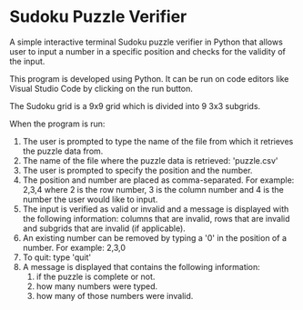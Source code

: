 # Sudoku Puzzle Verifier 
A simple interactive terminal Sudoku puzzle verifier in Python that
allows user to input a number in a specific position and checks for the validity of
the input.

This program is developed using Python. 
It can be run on code editors like Visual Studio Code by clicking on the run button.

The Sudoku grid is a 9x9 grid which is divided into 9 3x3 subgrids.

When the program is run:
1. The user is prompted to type the name of the file from which it retrieves the puzzle data from.
2. The name of the file where the puzzle data is retrieved: 'puzzle.csv'
3. The user is prompted to specify the position and the number. 
4. The position and number are placed as comma-separated. For example: 2,3,4 where 2 is the row number, 3 is the column number and 4 is the number the user would like to input.
5. The input is verified as valid or invalid and a message is displayed with the following information: 
    columns that are invalid, rows that are invalid and subgrids that are invalid (if applicable).
6. An existing number can be removed by typing a '0' in the position of a number. For example: 2,3,0
7. To quit: type 'quit'
8. A message is displayed that contains the following information: 
   1. if the puzzle is complete or not.
   2. how many numbers were typed.
   3. how many of those numbers were invalid.


